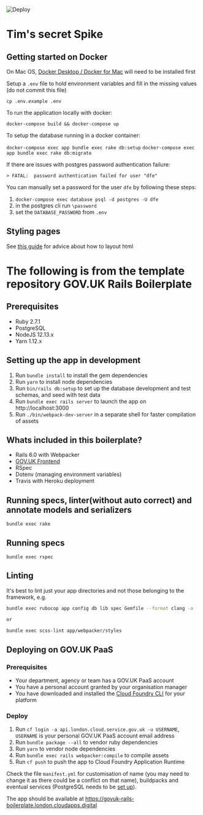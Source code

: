 ![Deploy](https://github.com/DFE-Digital/govuk-rails-boilerplate/workflows/Deploy/badge.svg)

# Tim's secret Spike

## Getting started on Docker

On Mac OS, [Docker Desktop / Docker for Mac](https://docs.docker.com/docker-for-mac/install/)
will need to be installed first

Setup a `.env` file to hold environment variables and fill in the missing values
(do not commit this file)

`cp .env.example .env`

To run the application locally with docker:

`docker-compose build && docker-compose up`

To setup the database running in a docker container:

`docker-compose exec app bundle exec rake db:setup`
`docker-compose exec app bundle exec rake db:migrate`

If there are issues with postgres password authentication failure:

`> FATAL:  password authentication failed for user "dfe"`

You can manually set a password for the user `dfe` by following these steps:

1. `docker-compose exec database psql -d postgres -U dfe`
1. in the postgres cli run `\password`
1. set the `DATABASE_PASSWORD` from `.env`

## Styling pages

See [this guide](https://design-system.service.gov.uk/get-started/) for
advice about how to layout html


# The following is from the template repository GOV.UK Rails Boilerplate

## Prerequisites

- Ruby 2.7.1
- PostgreSQL
- NodeJS 12.13.x
- Yarn 1.12.x

## Setting up the app in development

1. Run `bundle install` to install the gem dependencies
2. Run `yarn` to install node dependencies
3. Run `bin/rails db:setup` to set up the database development and test schemas, and seed with test data
4. Run `bundle exec rails server` to launch the app on http://localhost:3000
5. Run `./bin/webpack-dev-server` in a separate shell for faster compilation of assets

## Whats included in this boilerplate?

- Rails 6.0 with Webpacker
- [GOV.UK Frontend](https://github.com/alphagov/govuk-frontend)
- RSpec
- Dotenv (managing environment variables)
- Travis with Heroku deployment

## Running specs, linter(without auto correct) and annotate models and serializers
```
bundle exec rake
```

## Running specs
```
bundle exec rspec
```

## Linting

It's best to lint just your app directories and not those belonging to the framework, e.g.

```bash
bundle exec rubocop app config db lib spec Gemfile --format clang -a

or

bundle exec scss-lint app/webpacker/styles
```

## Deploying on GOV.UK PaaS

### Prerequisites

- Your department, agency or team has a GOV.UK PaaS account
- You have a personal account granted by your organisation manager
- You have downloaded and installed the [Cloud Foundry CLI](https://github.com/cloudfoundry/cli#downloads) for your platform

### Deploy

1. Run `cf login -a api.london.cloud.service.gov.uk -u USERNAME`, `USERNAME` is your personal GOV.UK PaaS account email address
2. Run `bundle package --all` to vendor ruby dependencies
3. Run `yarn` to vendor node dependencies
4. Run `bundle exec rails webpacker:compile` to compile assets
5. Run `cf push` to push the app to Cloud Foundry Application Runtime

Check the file `manifest.yml` for customisation of name (you may need to change it as there could be a conflict on that name), buildpacks and eventual services (PostgreSQL needs to be [set up](https://docs.cloud.service.gov.uk/deploying_services/postgresql/)).

The app should be available at https://govuk-rails-boilerplate.london.cloudapps.digital
